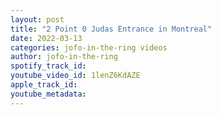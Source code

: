 ```yaml
---
layout: post
title: "2 Point 0 Judas Entrance in Montreal"
date: 2022-03-13
categories: jofo-in-the-ring videos
author: jofo-in-the-ring
spotify_track_id: 
youtube_video_id: 1lenZ6KdAZE
apple_track_id: 
youtube_metadata: 
---
```

